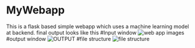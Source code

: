 # MyWebapp

This is a flask based simple webapp which uses a machine learning model at backend.
final output looks like this
#Input window
![web app images](https://user-images.githubusercontent.com/112226217/235179479-777bb97b-fd13-40ee-8c4b-2a7ee88f823f.png)
#output window
![OUTPUT](https://user-images.githubusercontent.com/112226217/235179558-f45fb138-4a54-46d1-8140-4cb98c40a8c6.png)
#file structure
![file structure](https://user-images.githubusercontent.com/112226217/235179797-032980fc-ff89-4f9c-830d-f0b62da85ea6.png)
